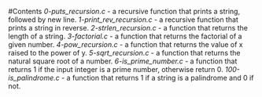 #Contents
*0-puts_recursion.c* - a recursive function that prints a string, followed by new line.
*1-print_rev_recursion.c* - a recursive function that prints a string in reverse.
*2-strlen_recursion.c* - a function that returns the length of a string.
*3-factorial.c* - a function that returns the factorial of a given number.
*4-pow_recursion.c* - a function that returns the value of x raised to the power of y.
*5-sqrt_recursion.c* - a function that returns the natural square root of a number.
*6-is_prime_number.c* -  a function that returns 1 if the input integer is a prime number, otherwise return 0.
*100-is_palindrome.c* - a function that returns 1 if a string is a palindrome and 0 if not.
